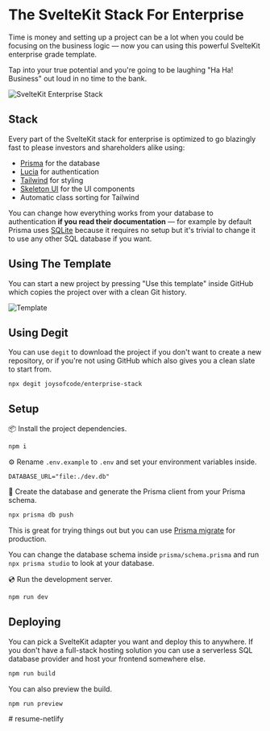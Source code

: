 # The SvelteKit Stack For Enterprise

Time is money and setting up a project can be a lot when you could be focusing on the business logic — now you can using this powerful SvelteKit enterprise grade template.

Tap into your true potential and you're going to be laughing "Ha Ha! Business" out loud in no time to the bank.

![SvelteKit Enterprise Stack](https://user-images.githubusercontent.com/38083522/223439340-ae4af96b-e848-47fc-be73-3a4b8cb834e1.png)

## Stack

Every part of the SvelteKit stack for enterprise is optimized to go blazingly fast to please investors and shareholders alike using:

- [Prisma](https://www.prisma.io/) for the database
- [Lucia](https://lucia-auth.com/) for authentication
- [Tailwind](https://tailwindcss.com/) for styling
- [Skeleton UI](https://www.skeleton.dev/) for the UI components
- Automatic class sorting for Tailwind

You can change how everything works from your database to authentication **if you read their documentation** — for example by default Prisma uses [SQLite](https://www.sqlite.org/index.html) because it requires no setup but it's trivial to change it to use any other SQL database if you want.

## Using The Template

You can start a new project by pressing "Use this template" inside GitHub which copies the project over with a clean Git history.

![Template](https://user-images.githubusercontent.com/38083522/223441491-4d3dda0b-ee0e-49cd-ab0d-ce9fd74dd124.png)

## Using Degit

You can use `degit` to download the project if you don't want to create a new repository, or if you're not using GitHub which also gives you a clean slate to start from.

```
npx degit joysofcode/enterprise-stack
```

## Setup

📦️ Install the project dependencies.

```bash
npm i
```

⚙️ Rename `.env.example` to `.env` and set your environment variables inside.

```shell
DATABASE_URL="file:./dev.db"
```

📜 Create the database and generate the Prisma client from your Prisma schema.

```bash
npx prisma db push
```

This is great for trying things out but you can use [Prisma migrate](https://www.prisma.io/docs/concepts/components/prisma-migrate) for production.

You can change the database schema inside `prisma/schema.prisma` and run `npx prisma studio` to look at your database.

💿️ Run the development server.

```bash
npm run dev
```

## Deploying

You can pick a SvelteKit adapter you want and deploy this to anywhere. If you don't have a full-stack hosting solution you can use a serverless SQL database provider and host your frontend somewhere else.

```bash
npm run build
```

You can also preview the build.

```bash
npm run preview
```
#   r e s u m e - n e t l i f y  
 